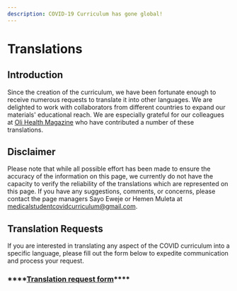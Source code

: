 ```yaml
---
description: COVID-19 Curriculum has gone global!
---
```


# Translations

## Introduction

Since the creation of the curriculum, we have been fortunate enough to receive numerous requests to translate it into other languages.  We are delighted to work with collaborators from different countries to expand our materials' educational reach.  We are especially grateful for our colleagues at [Oli Health Magazine](https://www.olihealthmagazine.com/covid19/homepage) who have contributed a number of these translations.

## Disclaimer

Please note that while all possible effort has been made to ensure the accuracy of the information on this page, we currently do not have the capacity to verify the reliability of the translations which are represented on this page. If you have any suggestions, comments, or concerns, please contact the page managers Sayo Eweje or Hemen Muleta at medicalstudentcovidcurriculum@gmail.com.

## Translation Requests

If you are interested in translating any aspect of the COVID curriculum into a specific language, please fill out the form below to expedite communication and process your request.

### \*\*\*\*[**Translation request form**](https://docs.google.com/forms/d/e/1FAIpQLSebf7oDeLzp90TmtM6ZIqq_y0QQeXgX1gUC1joDh76QkNQ7qQ/viewform)\*\*\*\*

